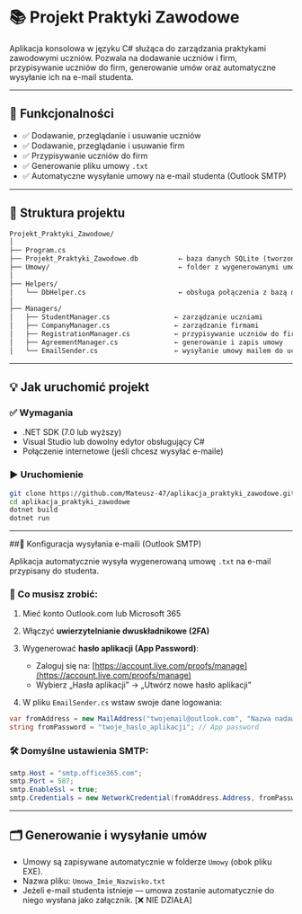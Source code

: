 

# 📚 Projekt Praktyki Zawodowe

Aplikacja konsolowa w języku C# służąca do zarządzania praktykami zawodowymi uczniów. Pozwala na dodawanie uczniów i firm, przypisywanie uczniów do firm, generowanie umów oraz automatyczne wysyłanie ich na e-mail studenta.

---

## 🧩 Funkcjonalności

- ✅ Dodawanie, przeglądanie i usuwanie uczniów
- ✅ Dodawanie, przeglądanie i usuwanie firm
- ✅ Przypisywanie uczniów do firm
- ✅ Generowanie pliku umowy `.txt`
- ✅ Automatyczne wysyłanie umowy na e-mail studenta (Outlook SMTP)

---

## 📁 Struktura projektu

```markdown
Projekt_Praktyki_Zawodowe/
│
├── Program.cs
├── Projekt_Praktyki_Zawodowe.db          ← baza danych SQLite (tworzona automatycznie)
├── Umowy/                                ← folder z wygenerowanymi umowami (.txt)
│
├── Helpers/
│   └── DbHelper.cs                       ← obsługa połączenia z bazą danych
│
├── Managers/
│   ├── StudentManager.cs                ← zarządzanie uczniami
│   ├── CompanyManager.cs                ← zarządzanie firmami
│   ├── RegistrationManager.cs           ← przypisywanie uczniów do firm
│   ├── AgreementManager.cs              ← generowanie i zapis umowy
│   └── EmailSender.cs                   ← wysyłanie umowy mailem do ucznia
```

---

## 💡 Jak uruchomić projekt

### ✅ Wymagania

- .NET SDK (7.0 lub wyższy)
- Visual Studio lub dowolny edytor obsługujący C#
- Połączenie internetowe (jeśli chcesz wysyłać e-maile)

### ▶️ Uruchomienie

```bash
git clone https://github.com/Mateusz-47/aplikacja_praktyki_zawodowe.git
cd aplikacja_praktyki_zawodowe
dotnet build
dotnet run
````

---

##📨 Konfiguracja wysyłania e-maili (Outlook SMTP) 

Aplikacja automatycznie wysyła wygenerowaną umowę `.txt` na e-mail przypisany do studenta.


### 📌 Co musisz zrobić:

1. Mieć konto Outlook.com lub Microsoft 365
2. Włączyć **uwierzytelnianie dwuskładnikowe (2FA)**
3. Wygenerować **hasło aplikacji (App Password)**:

   * Zaloguj się na: [https://account.live.com/proofs/manage](https://account.live.com/proofs/manage)
   * Wybierz „Hasła aplikacji” → „Utwórz nowe hasło aplikacji”
4. W pliku `EmailSender.cs` wstaw swoje dane logowania:

```csharp
var fromAddress = new MailAddress("twojemail@outlook.com", "Nazwa nadawcy");
string fromPassword = "twoje_haslo_aplikacji"; // App password
```

### 🛠 Domyślne ustawienia SMTP:

```csharp
smtp.Host = "smtp.office365.com";
smtp.Port = 587;
smtp.EnableSsl = true;
smtp.Credentials = new NetworkCredential(fromAddress.Address, fromPassword);
```

---

## 🗂️ Generowanie i wysyłanie umów

* Umowy są zapisywane automatycznie w folderze `Umowy` (obok pliku EXE).
* Nazwa pliku: `Umowa_Imie_Nazwisko.txt`
* Jeżeli e-mail studenta istnieje — umowa zostanie automatycznie do niego wysłana jako załącznik. [❌ NIE DZIAŁA]

